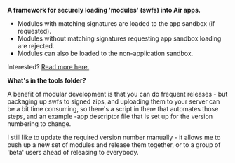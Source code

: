 **A framework for securely loading 'modules' (swfs) into Air apps.**

* Modules with matching signatures are loaded to the app sandbox (if requested). 
* Modules without matching signatures requesting app sandbox loading are rejected.
* Modules can also be loaded to the non-application sandbox.

Interested?  [Read more here.](http://flair-flash-flex-air.blogspot.com/2009/09/framework-for-modular-air-applications.html)


**What's in the tools folder?**

A benefit of modular development is that you can do frequent releases - but packaging up swfs to signed zips, and uploading them to your server can be a bit time consuming, so there's a script in there that automates those steps, and an example -app descriptor file that is set up for the version numbering to change.

I still like to update the required version number manually - it allows me to push up a new set of modules and release them together, or to a group of 'beta' users ahead of releasing to everybody.      
